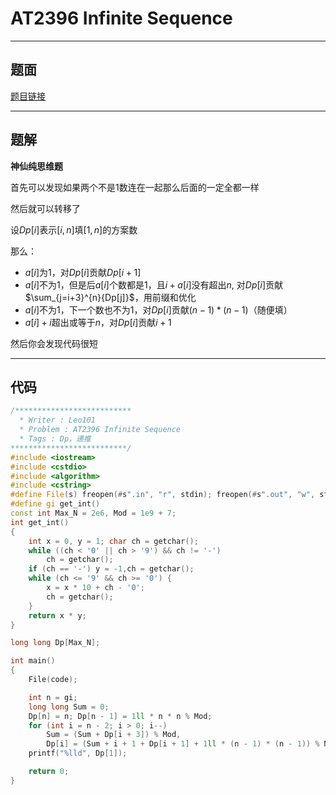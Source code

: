# AT2396 Infinite Sequence

---

## 题面

[题目链接](https://www.luogu.org/problemnew/show/AT2396)

---

## 题解

**神仙纯思维题**

首先可以发现如果两个不是1数连在一起那么后面的一定全都一样

然后就可以转移了

设$Dp[i]$表示$[i,n]$填$[1,n]$的方案数

那么：

- $a[i]$为1，对$Dp[i]$贡献$Dp[i + 1]$
- $a[i]$不为1，但是后$a[i]$个数都是1，且$i+a[i]$没有超出$n$, 对$Dp[i]$贡献$\sum_{j=i+3}^{n}{Dp[j]}$，用前缀和优化
- $a[i]$不为1，下一个数也不为1，对$Dp[i]$贡献$(n - 1) * (n - 1)$（随便填）
- $a[i] + i$超出或等于$n$，对$Dp[i]$贡献$i + 1$

然后你会发现代码很短

---

## 代码

```c++
/**************************
  * Writer : Leo101
  * Problem : AT2396 Infinite Sequence
  * Tags : Dp，递推
**************************/
#include <iostream>
#include <cstdio>
#include <algorithm>
#include <cstring>
#define File(s) freopen(#s".in", "r", stdin); freopen(#s".out", "w", stdout)
#define gi get_int()
const int Max_N = 2e6, Mod = 1e9 + 7;
int get_int()
{
	int x = 0, y = 1; char ch = getchar();
	while ((ch < '0' || ch > '9') && ch != '-')
		ch = getchar();
	if (ch == '-') y = -1,ch = getchar();
	while (ch <= '9' && ch >= '0') {
		x = x * 10 + ch - '0';
		ch = getchar();
	}
	return x * y;
}

long long Dp[Max_N];

int main()
{
	File(code);

	int n = gi;
	long long Sum = 0;
	Dp[n] = n; Dp[n - 1] = 1ll * n * n % Mod;
	for (int i = n - 2; i > 0; i--) 
		Sum = (Sum + Dp[i + 3]) % Mod,
		Dp[i] = (Sum + i + 1 + Dp[i + 1] + 1ll * (n - 1) * (n - 1)) % Mod;
	printf("%lld", Dp[1]);

	return 0;
}
```